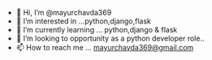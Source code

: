 - 👋 Hi, I’m @mayurchavda369
- 👀 I’m interested in ...python,django,flask
- 🌱 I’m currently learning ... python,django & flask
- 💞️ I’m looking to opportunity as a python developer role..
- 📫 How to reach me ... mayurchavda369@gmail.com

<!---
mayurchavda369/mayurchavda369 is a ✨ special ✨ repository because its `README.md` (this file) appears on your GitHub profile.
You can click the Preview link to take a look at your changes.
--->
